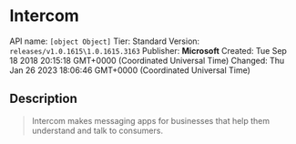 # Intercom
API name: `[object Object]`
Tier: Standard
Version: `releases/v1.0.1615\1.0.1615.3163`
Publisher: **Microsoft**
Created: Tue Sep 18 2018 20:15:18 GMT+0000 (Coordinated Universal Time)
Changed: Thu Jan 26 2023 18:06:46 GMT+0000 (Coordinated Universal Time)

## Description
> Intercom makes messaging apps for businesses that help them understand and talk to consumers.
